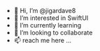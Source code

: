 - 👋 Hi, I’m @jigardave8
- 👀 I’m interested in SwiftUI
- 🌱 I’m currently learning 
- 💞️ I’m looking to collaborate 
- 📫 reach me here ...

<!---
jigardave8/jigardave8 is a ✨ special ✨ repository because its `README.md` (this file) appears on your GitHub profile.
You can click the Preview link to take a look at your changes.
--->
